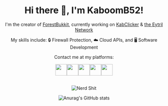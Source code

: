 

<div align="center">
  <h1><strong>Hi there 👋, I'm KaboomB52!</strong></h1>
</div>
 
<div align="center">
<p>I'm the creator of <a href="https://github.com/ForestBukkit">ForestBukkit</a>, currently working on <a href="https://github.com/KabClicker">KabClicker</a> & <a href="https://github.com/Eytril">the Eytril Network</a></p> 

<p>My skills include: 🔒 Firewall Protection,  ☁️ Cloud APIs, and 🖥️ Software Development</p>
  

<p>Contact me at my platforms:</b></p>
<a href="http://www.telegram.me/KaboomB53" target="_blank"><img src="https://cdn-icons-png.flaticon.com/512/124/124019.png" width="36" height="36"></a><a href="http://www.youtube.com/KaboomB52" target="_blank"><img src="https://encrypted-tbn0.gstatic.com/images?q=tbn:ANd9GcRFi5QOuAeSU7lt0x826ql5Nuq1LOYRHDAMWg&usqp=CAU" width="36" height="36"></a><a href="http://www.twitter.com/KaboomB52" target="_blank"><img src="https://cdn-icons-png.flaticon.com/512/124/124021.png" width="36" height="36"></a><a href="https://discord.gg/At39G966zE" target="_blank"><img src="https://images-wixmp-ed30a86b8c4ca887773594c2.wixmp.com/f/64a7d80b-836d-4afb-a395-ed3fbf04ccd0/dba25xu-8bd11dea-91b3-4a16-9a84-cbb64f143e85.png?token=eyJ0eXAiOiJKV1QiLCJhbGciOiJIUzI1NiJ9.eyJzdWIiOiJ1cm46YXBwOjdlMGQxODg5ODIyNjQzNzNhNWYwZDQxNWVhMGQyNmUwIiwiaXNzIjoidXJuOmFwcDo3ZTBkMTg4OTgyMjY0MzczYTVmMGQ0MTVlYTBkMjZlMCIsIm9iaiI6W1t7InBhdGgiOiJcL2ZcLzY0YTdkODBiLTgzNmQtNGFmYi1hMzk1LWVkM2ZiZjA0Y2NkMFwvZGJhMjV4dS04YmQxMWRlYS05MWIzLTRhMTYtOWE4NC1jYmI2NGYxNDNlODUucG5nIn1dXSwiYXVkIjpbInVybjpzZXJ2aWNlOmZpbGUuZG93bmxvYWQiXX0.Duzsw2To8bnYQr651_nefIM6TxbZVHeeZR4MIOpKywc" width="36" height="36"></a><a href="mailto:kaboomb52@outlook.com" target="_blank"><img src="https://selfhelp.montanasky.net/pageimages/mail_2x.png" width="36" height="36"></a>
<br>
<br>

![Nerd Shit](https://visitcount.itsvg.in/api?id=KaboomB52&icon=0&color=12)

![Anurag's GitHub stats](https://github-readme-stats.vercel.app/api?username=KaboomB52&show_icons=true&theme=cobalt)
</div>
